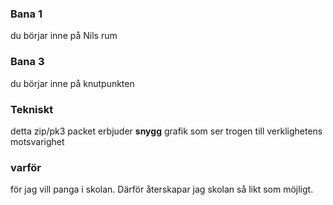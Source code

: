 ### Bana 1
du börjar inne på Nils rum

### Bana 3
du börjar inne på knutpunkten


### Tekniskt
detta zip/pk3 packet erbjuder **snygg** grafik som ser trogen till verklighetens motsvarighet

### varför
för jag vill panga i skolan. Därför återskapar jag skolan så likt som möjligt.

